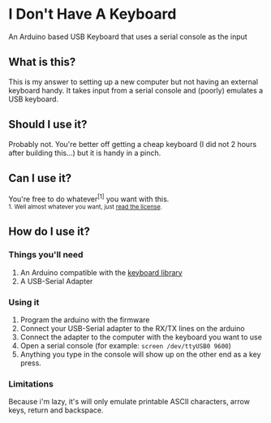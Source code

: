# I Don't Have A Keyboard 
An Arduino based USB Keyboard that uses a serial console as the input

## What is this?
This is my answer to setting up a new computer but not having an external keyboard handy. It takes input from a serial console and (poorly) emulates a USB keyboard.

## Should I use it?
Probably not. You're better off getting a cheap keyboard (I did not 2 hours after building this...) but it is handy in a pinch.

## Can I use it?
You're free to do whatever<sup>[1]</sup> you want with this.   
<sub>1. Well almost whatever you want, just [read the license](LICENSE). <sub>
  
## How do I use it?
### Things you'll need
1. An Arduino compatible with the [keyboard library](https://www.arduino.cc/reference/en/language/functions/usb/keyboard/)
1. A USB-Serial Adapter

### Using it
1. Program the arduino with the firmware
1. Connect your USB-Serial adapter to the RX/TX lines on the arduino
1. Connect the adapter to the computer with the keyboard you want to use
1. Open a serial console (for example: `screen /dev/ttyUSB0 9600`)
1. Anything you type in the console will show up on the other end as a key press. 

### Limitations
Because i'm lazy, it's will only emulate printable ASCII characters, arrow keys, return and backspace. 
